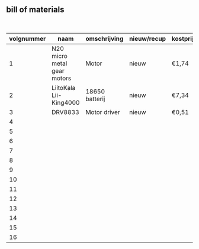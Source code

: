 ## bill of materials
<br />

|volgnummer|naam|omschrijving|nieuw/recup|kostprijs/stuk|aantal|subtotaal|
|----------|----|------------|-----------|---------|------|---------|
|         1|N20 micro metal gear motors    |   Motor         |    nieuw       |       €1,74       |   2   |   €3,4      |
|         2|LiitoKala Lii-King4000    |    18650 batterij        |   nieuw        |     €7,34         |  2    |  €14,68       |
|         3| DRV8833   |   Motor driver         |   nieuw        |   €0,51           |   1   |    €0,51     |
|         4|    |            |           |              |      |         |
|         5|    |            |           |              |      |         |
|         6|    |            |           |              |      |         |
|         7|    |            |           |              |      |         |
|         8|    |            |           |              |      |         |
|         9|    |            |           |              |      |         |
|         10|    |            |           |              |      |         |
|         11|    |            |           |              |      |         |
|         12|    |            |           |              |      |         |
|         13|    |            |           |              |      |         |
|         14|    |            |           |              |      |         |
|         15|    |            |           |              |      |         |
|         16|    |            |           |              |      |         |
